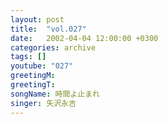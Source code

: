 ```yaml
---
layout: post
title:  "vol.027"
date:   2002-04-04 12:00:00 +0300
categories: archive
tags: []
youtube: "027"
greetingM: 
greetingT: 
songName: 時間よ止まれ
singer: 矢沢永吉
---
```

